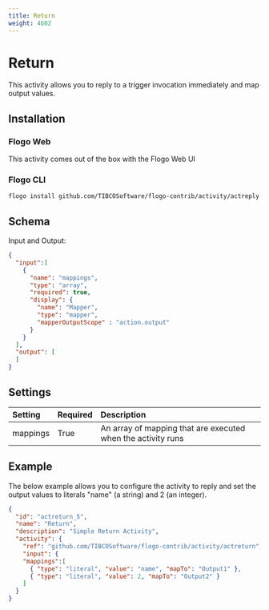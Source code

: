 ```yaml
---
title: Return
weight: 4602
---
```

# Return
This activity allows you to reply to a trigger invocation immediately and map output values.

## Installation
### Flogo Web
This activity comes out of the box with the Flogo Web UI
### Flogo CLI
```bash
flogo install github.com/TIBCOSoftware/flogo-contrib/activity/actreply
```

## Schema
Input and Output:

```json
{
  "input":[
    {
      "name": "mappings",
      "type": "array",
      "required": true,
      "display": {
        "name": "Mapper",
        "type": "mapper",
        "mapperOutputScope" : "action.output"
      }
    }
  ],
  "output": [
  ]
}
```

## Settings
| Setting     | Required | Description |
|:------------|:---------|:------------|
| mappings    | True     | An array of mapping that are executed when the activity runs |


## Example
The below example allows you to configure the activity to reply and set the output values to literals "name" (a string) and 2 (an integer).

```json
{
  "id": "actreturn_5",
  "name": "Return",
  "description": "Simple Return Activity",
  "activity": {
    "ref": "github.com/TIBCOSoftware/flogo-contrib/activity/actreturn",
    "input": {
  	"mappings":[
      { "type": "literal", "value": "name", "mapTo": "Output1" },
      { "type": "literal", "value": 2, "mapTo": "Output2" }
    ]
  }
}
```